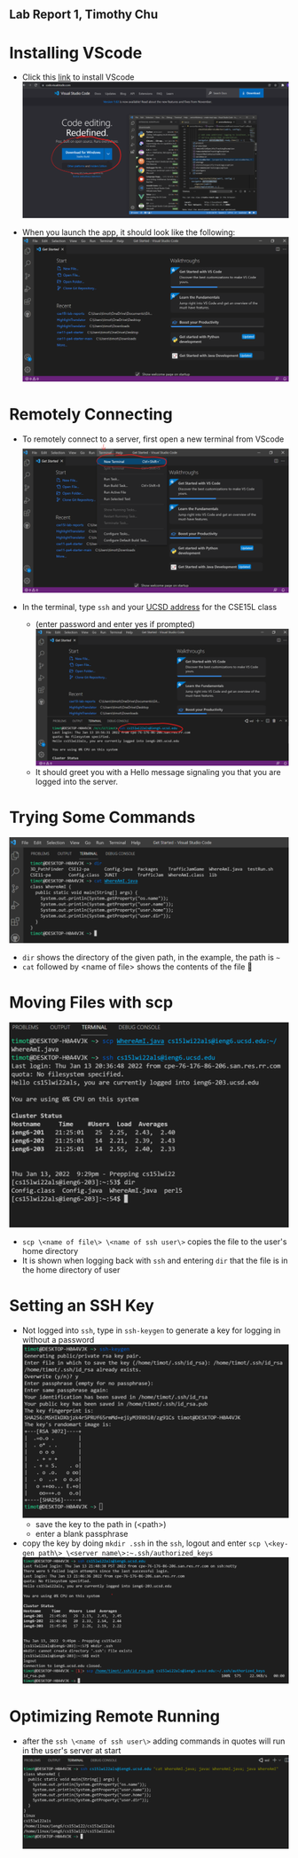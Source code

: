 ## Lab Report 1, Timothy Chu

# Installing VScode
* Click this [link](https://code.visualstudio.com/) to install VScode
![VSCode1](VSCodeDownloadPage.png)

* When you launch the app, it should look like the following:
![VSCode2](VSCodeAppLaunch.png)

#  Remotely Connecting
* To remotely connect to a server, first open a new terminal from VScode
![RemotelyConnecting1](VSCodeOpenTerminal.png)

* In the terminal, type ``ssh`` and your [UCSD address](https://sdacs.ucsd.edu/~icc/index.php) for the CSE15L class 
  * (enter password and enter yes if prompted)
![RemotelyConnecting2](TerminalSsh.png)
  * It should greet you with a Hello message signaling you that you are logged into the server.
 
# Trying Some Commands
 ![Commands](CommandLineCommands.png)
 * ``dir`` shows the directory of the given path, in the example, the path is ``~``
 * ``cat`` followed by \<name of file\> shows the contents of the file 📂 
 
# Moving Files with scp
 ![scp](scp.png)
 * ``scp \<name of file\> \<name of ssh user\>`` copies the file to the user's home directory
 * It is shown when logging back with ``ssh`` and entering ``dir`` that the file is in the home directory of user

# Setting an SSH Key
* Not logged into ``ssh``, type in ``ssh-keygen`` to generate a key for logging in without a password
![key-gen](key-gen.png)
  * save the key to the path in (\<path\>)
  * enter a blank passphrase
* copy the key by doing ``mkdir .ssh`` in the ``ssh``, logout and enter ``scp \<key-gen path\> \<server name\>:~.ssh/authorized_keys``
![copykey](copykey.png)

# Optimizing Remote Running
* after the ``ssh \<name of ssh user\>`` adding commands in quotes will run in the user's server at start
![shortcuts](shortcuts.png)
